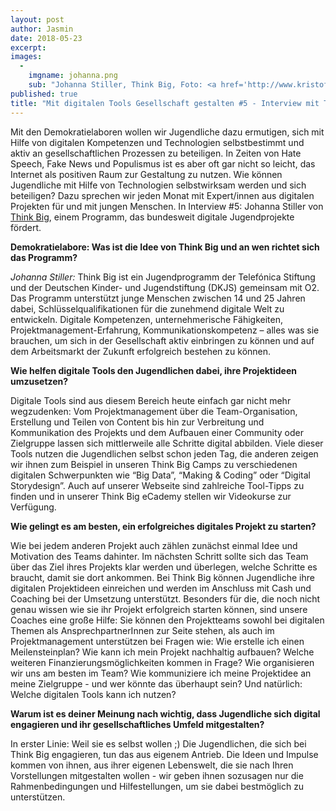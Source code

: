 ```yaml
---
layout: post
author: Jasmin
date: 2018-05-23
excerpt: 
images:
  - 
    imgname: johanna.png
    sub: "Johanna Stiller, Think Big, Foto: <a href='http://www.kristofferschwetje.com'>Kristoffer Schwetje</a>"
published: true
title: "Mit digitalen Tools Gesellschaft gestalten #5 - Interview mit Think Big"
---
```

Mit den Demokratielaboren wollen wir Jugendliche dazu ermutigen, sich mit Hilfe von digitalen Kompetenzen und Technologien selbstbestimmt und aktiv an gesellschaftlichen Prozessen zu beteiligen. In Zeiten von Hate Speech, Fake News und Populismus ist es aber oft gar nicht so leicht, das Internet als positiven Raum zur Gestaltung zu nutzen. Wie können Jugendliche mit Hilfe von Technologien selbstwirksam werden und sich beteiligen? Dazu sprechen wir jeden Monat mit Expert/innen aus digitalen Projekten für und mit jungen Menschen. In Interview #5: Johanna Stiller von [Think Big](https://www.think-big.org/), einem Programm, das bundesweit digitale Jugendprojekte fördert. 

**Demokratielabore: Was ist die Idee von Think Big und an wen richtet sich das Programm?**
 
*Johanna Stiller:* Think Big ist ein Jugendprogramm der Telefónica Stiftung und der Deutschen Kinder- und Jugendstiftung (DKJS) gemeinsam mit O2. Das Programm unterstützt junge Menschen zwischen 14 und 25 Jahren dabei, Schlüsselqualifikationen für die zunehmend digitale Welt zu entwickeln. Digitale Kompetenzen, unternehmerische Fähigkeiten, Projektmanagement-Erfahrung, Kommunikationskompetenz – alles was sie brauchen, um sich in der Gesellschaft aktiv einbringen zu können und auf dem Arbeitsmarkt der Zukunft erfolgreich bestehen zu können.
 
**Wie helfen digitale Tools den Jugendlichen dabei, ihre Projektideen umzusetzen?**
 
Digitale Tools sind aus diesem Bereich heute einfach gar nicht mehr wegzudenken: Vom Projektmanagement über die Team-Organisation, Erstellung und Teilen von Content bis hin zur Verbreitung und Kommunikation des Projekts und dem Aufbauen einer Community oder Zielgruppe lassen sich mittlerweile alle Schritte digital abbilden. Viele dieser Tools nutzen die Jugendlichen selbst schon jeden Tag, die anderen zeigen wir ihnen zum Beispiel in unseren Think Big Camps zu verschiedenen digitalen Schwerpunkten wie “Big Data”, “Making & Coding” oder “Digital Storydesign”. Auch auf unserer Webseite sind zahlreiche Tool-Tipps zu finden und in unserer Think Big eCademy stellen wir Videokurse zur Verfügung.
 
**Wie gelingt es am besten, ein erfolgreiches digitales Projekt zu starten?**
 
Wie bei jedem anderen Projekt auch zählen zunächst einmal Idee und Motivation des  Teams dahinter. Im nächsten Schritt sollte sich das Team über das Ziel ihres Projekts klar werden und überlegen, welche Schritte es braucht, damit sie dort ankommen. Bei Think Big können Jugendliche ihre digitalen Projektideen einreichen und werden im Anschluss mit Cash und Coaching bei der Umsetzung unterstützt. Besonders für die, die noch nicht genau wissen wie sie ihr Projekt erfolgreich starten können, sind unsere Coaches eine große Hilfe: Sie können den Projektteams sowohl bei digitalen Themen als AnsprechpartnerInnen zur Seite stehen, als auch im Projektmanagement unterstützen bei Fragen wie: Wie erstelle ich einen Meilensteinplan? Wie kann ich mein Projekt nachhaltig aufbauen? Welche weiteren Finanzierungsmöglichkeiten kommen in Frage? Wie organisieren wir uns am besten im Team? Wie kommuniziere ich meine Projektidee an meine Zielgruppe - und wer könnte das überhaupt sein? Und natürlich: Welche digitalen Tools kann ich nutzen?
 
**Warum ist es deiner Meinung nach wichtig, dass Jugendliche sich digital engagieren und ihr gesellschaftliches Umfeld mitgestalten?**
 
In erster Linie: Weil sie es selbst wollen ;) Die Jugendlichen, die sich bei Think Big engagieren, tun das aus eigenem Antrieb. Die Ideen und Impulse kommen von ihnen, aus ihrer eigenen Lebenswelt, die sie nach Ihren Vorstellungen mitgestalten wollen - wir geben ihnen sozusagen nur die Rahmenbedingungen und Hilfestellungen, um sie dabei bestmöglich zu unterstützen.
